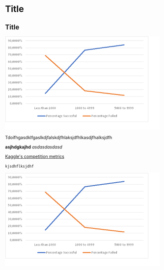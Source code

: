 # Title
## Title
![test](sample.png)

Tdoifhgasdklfgaslkdjfalskdjfhlaksjdfhlkasdjfhalksjdfh

**asjhdgkajhd**
*asdasdasdasd*

[Kaggle's competition metrics](https://www.kaggle.com/c/santander-customer-transaction-prediction/overview/evaluation)

`kjsdhflksjdhf`

<center>
<img src="sample.png">
</center>
